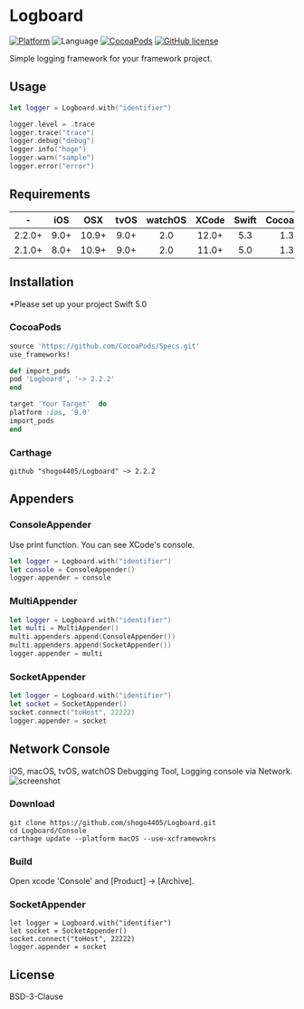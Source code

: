 # Logboard
[![Platform](https://img.shields.io/cocoapods/p/Logboard.svg?style=flat)](http://cocoapods.org/pods/Logboard)
![Language](https://img.shields.io/badge/language-Swift%205.3-orange.svg)
[![CocoaPods](https://img.shields.io/cocoapods/v/Logboard.svg?style=flat)](http://cocoapods.org/pods/Logboard)
[![GitHub license](https://img.shields.io/badge/License-BSD%203--Clause-blue.svg)](https://github.com/shogo4405/Logboard/blob/master/LICENSE.md)

Simple logging framework for your framework project.

## Usage
```swift
let logger = Logboard.with("identifier")

logger.level = .trace
logger.trace("trace")
logger.debug("debug")
logger.info("hoge")
logger.warn("sample")
logger.error("error")
```

## Requirements
|-|iOS|OSX|tvOS|watchOS|XCode|Swift|CocoaPods|Carthage|
|:----:|:----:|:----:|:----:|:----:|:----:|:----:|:----:|:----:|
|2.2.0+|9.0+|10.9+|9.0+|2.0|12.0+|5.3|1.3.0|0.31.0+|
|2.1.0+|8.0+|10.9+|9.0+|2.0|11.0+|5.0|1.3.0|0.31.0+|

## Installation
*Please set up your project Swift 5.0

### CocoaPods
```rb
source 'https://github.com/CocoaPods/Specs.git'
use_frameworks!

def import_pods
pod 'Logboard', '~> 2.2.2'
end

target 'Your Target'  do
platform :ios, '9.0'
import_pods
end
```
### Carthage
```
github "shogo4405/Logboard" ~> 2.2.2
```

## Appenders
### ConsoleAppender
Use print function. You can see XCode's console.
```swift
let logger = Logboard.with("identifier")
let console = ConsoleAppender()
logger.appender = console
```

### MultiAppender
```swift
let logger = Logboard.with("identifier")
let multi = MultiAppender()
multi.appenders.append(ConsoleAppender())
multi.appenders.append(SocketAppender())
logger.appender = multi
```

### SocketAppender
```swift
let logger = Logboard.with("identifier")
let socket = SocketAppender()
socket.connect("toHost", 22222)
logger.appender = socket
```

## Network Console
iOS, macOS, tvOS, watchOS Debugging Tool, Logging console via Network.
![screenshot](https://user-images.githubusercontent.com/810189/183241560-5ceb2d7e-9421-4eb7-babb-370ce1429645.gif)

### Download
```
git clone https://github.com/shogo4405/Logboard.git
cd Logboard/Console
carthage update --platform macOS --use-xcframewokrs
```
### Build
Open xcode 'Console' and [Product] -> [Archive].

### SocketAppender
```
let logger = Logboard.with("identifier")
let socket = SocketAppender()
socket.connect("toHost", 22222)
logger.appender = socket
```

## License
BSD-3-Clause
